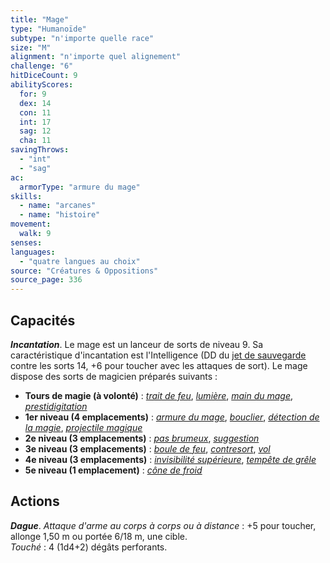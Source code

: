 ```yaml
---
title: "Mage"
type: "Humanoïde"
subtype: "n'importe quelle race"
size: "M"
alignment: "n'importe quel alignement"
challenge: "6"
hitDiceCount: 9
abilityScores:
  for: 9
  dex: 14
  con: 11
  int: 17
  sag: 12
  cha: 11
savingThrows: 
  - "int"
  - "sag"
ac: 
  armorType: "armure du mage"
skills: 
  - name: "arcanes"
  - name: "histoire"
movement: 
  walk: 9
senses: 
languages: 
  - "quatre langues au choix"
source: "Créatures & Oppositions"
source_page: 336
---
```

## Capacités
_**Incantation**_. Le mage est un lanceur de sorts de niveau 9. Sa caractéristique d'incantation est l'Intelligence (DD du [jet de sauvegarde](/utiliser-les-caracteristiques#jets-de-sauvegarde) contre les sorts 14, +6 pour toucher avec les attaques de sort). Le mage dispose des sorts de magicien préparés suivants :
* **Tours de magie (à volonté)** : [_trait de feu_](/grimoire/trait-de-feu), [_lumière_](/grimoire/lumiere), [_main du mage_](/grimoire/main-du-mage), [_prestidigitation_](/grimoire/prestidigitation)
* **1er niveau (4 emplacements)** : [_armure du mage_](/grimoire/armure-du-mage), [_bouclier_](/grimoire/bouclier), [_détection de la magie_](/grimoire/detection-de-la-magie), [_projectile magique_](/grimoire/projectile-magique)
* **2e niveau (3 emplacements)** : [_pas brumeux_](/grimoire/pas-brumeux), [_suggestion_](/grimoire/suggestion)
* **3e niveau (3 emplacements)** : [_boule de feu_](/grimoire/boule-de-feu), [_contresort_](/grimoire/contresort), [_vol_](/grimoire/vol)
* **4e niveau (3 emplacements)** : [_invisibilité supérieure_](/grimoire/invisibilite-superieure), [_tempête de grêle_](/grimoire/tempete-de-grele)
* **5e niveau (1 emplacement)** : [_cône de froid_](/grimoire/cone-de-froid)

## Actions
_**Dague**_. _Attaque d'arme au corps à corps ou à distance_ : +5 pour toucher, allonge 1,50 m ou portée 6/18 m, une cible.  
_Touché_ : 4 (1d4+2) dégâts perforants.
